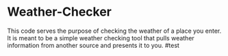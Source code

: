 # Weather-Checker
This code serves the purpose of checking the weather of a place you enter. It is meant to be a simple weather checking tool that pulls weather information from another source and presents it to you.
#test
